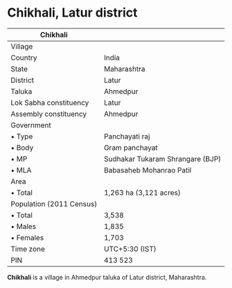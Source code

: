# Chikhali, Latur district

| Chikhali | |
| --- | --- |
| Village | |
| Country | India |
| State | Maharashtra |
| District | Latur |
| Taluka | Ahmedpur |
| Lok Sabha constituency | Latur |
| Assembly constituency | Ahmedpur |
| Government | |
| • Type | Panchayati raj |
| • Body | Gram panchayat |
| • MP | Sudhakar Tukaram Shrangare (BJP) |
| • MLA | Babasaheb Mohanrao Patil |
| Area | |
| • Total | 1,263 ha (3,121 acres) |
| Population (2011 Census) | |
| • Total | 3,538 |
| • Males | 1,835 |
| • Females | 1,703 |
| Time zone | UTC\+5:30 (IST) |
| PIN | 413 523 |

**Chikhali** is a village in Ahmedpur taluka of Latur district, Maharashtra.